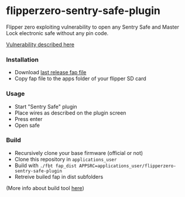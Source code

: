 # flipperzero-sentry-safe-plugin

Flipper zero exploiting vulnerability to open any Sentry Safe and Master Lock electronic safe without any pin code.

[Vulnerability described here](https://github.com/H4ckd4ddy/bypass-sentry-safe)

### Installation

- Download [last release fap file](https://github.com/H4ckd4ddy/flipperzero-sentry-safe-plugin/releases/latest)
- Copy fap file to the apps folder of your flipper SD card

### Usage

- Start "Sentry Safe" plugin
- Place wires as described on the plugin screen
- Press enter
- Open safe

### Build

- Recursively clone your base firmware (official or not)
- Clone this repository in `applications_user`
- Build with `./fbt fap_dist APPSRC=applications_user/flipperzero-sentry-safe-plugin`
- Retreive builed fap in dist subfolders

(More info about build tool [here](https://github.com/flipperdevices/flipperzero-firmware/blob/dev/documentation/fbt.md))
